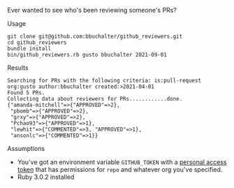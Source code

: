Ever wanted to see who's been reviewing someone's PRs?

Usage

```
git clone git@github.com:bbuchalter/github_reviewers.git
cd github_reviewers
bundle install
bin/github_reviewers.rb gusto bbuchalter 2021-09-01
```

Results

```
Searching for PRs with the following criteria: is:pull-request org:gusto author:bbuchalter created:>2021-04-01
Found 5 PRs.
Collecting data about reviewers for PRs............done.
{"amanda-mitchell"=>{"APPROVED"=>2},
 "pbomb"=>{"APPROVED"=>2},
 "grxy"=>{"APPROVED"=>2},
 "Pchao93"=>{"APPROVED"=>1},
 "lewhit"=>{"COMMENTED"=>3, "APPROVED"=>1},
 "ansonlc"=>{"COMMENTED"=>1}}
```

Assumptions

- You've got an environment variable `GITHUB_TOKEN` with a [personal access token](https://docs.github.com/en/authentication/keeping-your-account-and-data-secure/creating-a-personal-access-token) that has permissions for `repo` and whatever org you've specified.
- Ruby 3.0.2 installed
